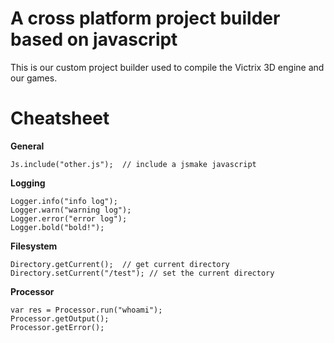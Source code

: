 # A cross platform project builder based on javascript #
This is our custom project builder used to compile the Victrix 3D engine and our games.

# Cheatsheet #

**General**
```
Js.include("other.js");  // include a jsmake javascript
```

**Logging**
```
Logger.info("info log");  
Logger.warn("warning log"); 
Logger.error("error log");
Logger.bold("bold!");
```

**Filesystem**
```
Directory.getCurrent();  // get current directory
Directory.setCurrent("/test"); // set the current directory
```

**Processor**
```
var res = Processor.run("whoami");  
Processor.getOutput();
Processor.getError(); 
```
